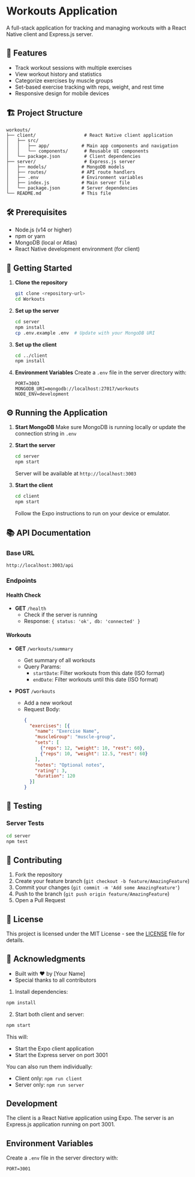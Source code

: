 # Workouts Application

A full-stack application for tracking and managing workouts with a React Native client and Express.js server.

## 🚀 Features

- Track workout sessions with multiple exercises
- View workout history and statistics
- Categorize exercises by muscle groups
- Set-based exercise tracking with reps, weight, and rest time
- Responsive design for mobile devices

## 🏗️ Project Structure

```
workouts/
├── client/                  # React Native client application
│   ├── src/
│   │   ├── app/            # Main app components and navigation
│   │   └── components/      # Reusable UI components
│   └── package.json         # Client dependencies
├── server/                  # Express.js server
│   ├── models/             # MongoDB models
│   ├── routes/             # API route handlers
│   ├── .env                # Environment variables
│   ├── index.js            # Main server file
│   └── package.json        # Server dependencies
└── README.md               # This file
```

## 🛠️ Prerequisites

- Node.js (v14 or higher)
- npm or yarn
- MongoDB (local or Atlas)
- React Native development environment (for client)

## 🚀 Getting Started

1. **Clone the repository**
   ```bash
   git clone <repository-url>
   cd Workouts
   ```

2. **Set up the server**
   ```bash
   cd server
   npm install
   cp .env.example .env  # Update with your MongoDB URI
   ```

3. **Set up the client**
   ```bash
   cd ../client
   npm install
   ```

4. **Environment Variables**
   Create a `.env` file in the server directory with:
   ```
   PORT=3003
   MONGODB_URI=mongodb://localhost:27017/workouts
   NODE_ENV=development
   ```

## ⚙️ Running the Application

1. **Start MongoDB**
   Make sure MongoDB is running locally or update the connection string in `.env`

2. **Start the server**
   ```bash
   cd server
   npm start
   ```
   Server will be available at `http://localhost:3003`

3. **Start the client**
   ```bash
   cd client
   npm start
   ```
   Follow the Expo instructions to run on your device or emulator.

## 📚 API Documentation

### Base URL
`http://localhost:3003/api`

### Endpoints

#### Health Check
- **GET** `/health`
  - Check if the server is running
  - Response: `{ status: 'ok', db: 'connected' }`

#### Workouts
- **GET** `/workouts/summary`
  - Get summary of all workouts
  - Query Params:
    - `startDate`: Filter workouts from this date (ISO format)
    - `endDate`: Filter workouts until this date (ISO format)

- **POST** `/workouts`
  - Add a new workout
  - Request Body:
    ```json
    {
      "exercises": [{
        "name": "Exercise Name",
        "muscleGroup": "muscle-group",
        "sets": [
          {"reps": 12, "weight": 10, "rest": 60},
          {"reps": 10, "weight": 12.5, "rest": 60}
        ],
        "notes": "Optional notes",
        "rating": 3,
        "duration": 120
      }]
    }
    ```

## 🧪 Testing

### Server Tests
```bash
cd server
npm test
```

## 🤝 Contributing

1. Fork the repository
2. Create your feature branch (`git checkout -b feature/AmazingFeature`)
3. Commit your changes (`git commit -m 'Add some AmazingFeature'`)
4. Push to the branch (`git push origin feature/AmazingFeature`)
5. Open a Pull Request

## 📄 License

This project is licensed under the MIT License - see the [LICENSE](LICENSE) file for details.

## 🙏 Acknowledgments

- Built with ❤️ by [Your Name]
- Special thanks to all contributors

1. Install dependencies:
```bash
npm install
```

2. Start both client and server:
```bash
npm start
```

This will:
- Start the Expo client application
- Start the Express server on port 3001

You can also run them individually:
- Client only: `npm run client`
- Server only: `npm run server`

## Development

The client is a React Native application using Expo.
The server is an Express.js application running on port 3001.

## Environment Variables

Create a `.env` file in the server directory with:
```
PORT=3001
```
